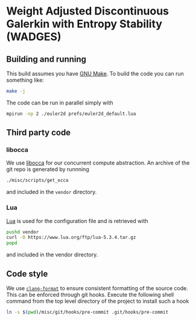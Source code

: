 # Weight Adjusted Discontinuous Galerkin with Entropy Stability (WADGES)

## Building and running
This build assumes you have [GNU Make](https://www.gnu.org/software/make/).
To build the code you can run something like:
```sh
make -j
```
The code can be run in parallel simply with
```sh
mpirun -np 2 ./euler2d prefs/euler2d_default.lua
```

## Third party code
### libocca
We use [libocca](http://libocca.org) for our concurrent compute abstraction.
An archive of the git repo is generated by runnning
```sh
./misc/scripts/get_occa
```
and included in the `vendor` directory.

### Lua
[Lua](http://lua.org) is used for the configuration file and is retrieved with
```sh
pushd vendor
curl -O https://www.lua.org/ftp/lua-5.3.4.tar.gz
popd
```
and included in the vendor directory.

## Code style
We use [`clang-format`](http://clang.llvm.org/docs/ClangFormat.html) to ensure
consistent formatting of the source code.  This can be enforced through git
hooks.  Execute the following shell command from the top level directory of the
project to install such a hook
```sh
ln -s $(pwd)/misc/git/hooks/pre-commit .git/hooks/pre-commit
```
